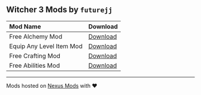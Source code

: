 ## Witcher 3 Mods by `futurejj`

| Mod Name                 | Download                                                     |
| :----------------------- | ------------------------------------------------------------ |
| Free Alchemy Mod         | [Download](https://www.nexusmods.com/witcher3/mods/5026?tab=description) |
| Equip Any Level Item Mod | [Download](https://www.nexusmods.com/witcher3/mods/5016?tab=description) |
| Free Crafting Mod        | [Download](https://www.nexusmods.com/witcher3/mods/5015?tab=description) |
| Free Abilities Mod       | [Download](https://www.nexusmods.com/witcher3/mods/5013?tab=description) |

---

Mods hosted on [Nexus Mods](https://www.nexusmods.com/witcher3/users/myaccount?tab=files) with ❤️